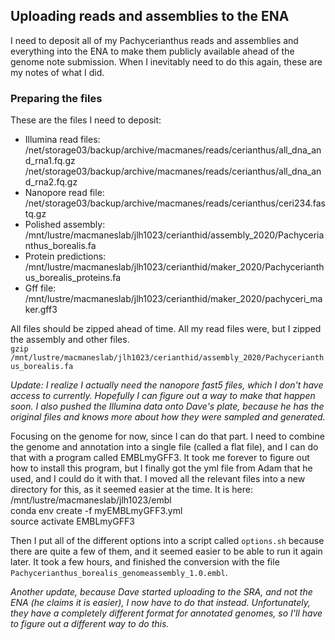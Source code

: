 ## Uploading reads and assemblies to the ENA  

I need to deposit all of my Pachycerianthus reads and assemblies and everything into the ENA to make them publicly available ahead of the genome note submission. When I inevitably need to do this again, these are my notes of what I did.  

### Preparing the files  

These are the files I need to deposit:  
- Illumina read files: /net/storage03/backup/archive/macmanes/reads/cerianthus/all_dna_and_rna1.fq.gz  
                       /net/storage03/backup/archive/macmanes/reads/cerianthus/all_dna_and_rna2.fq.gz  
- Nanopore read file: /net/storage03/backup/archive/macmanes/reads/cerianthus/ceri234.fastq.gz  
- Polished assembly: /mnt/lustre/macmaneslab/jlh1023/cerianthid/assembly_2020/Pachycerianthus_borealis.fa  
- Protein predictions: /mnt/lustre/macmaneslab/jlh1023/cerianthid/maker_2020/Pachycerianthus_borealis_proteins.fa  
- Gff file: /mnt/lustre/macmaneslab/jlh1023/cerianthid/maker_2020/pachyceri_maker.gff3  

All files should be zipped ahead of time. All my read files were, but I zipped the assembly and other files.  
`gzip /mnt/lustre/macmaneslab/jlh1023/cerianthid/assembly_2020/Pachycerianthus_borealis.fa`  

*Update: I realize I actually need the nanopore fast5 files, which I don't have access to currently. Hopefully I can figure out a way to make that happen soon. I also pushed the Illumina data onto Dave's plate, because he has the original files and knows more about how they were sampled and generated.*  

Focusing on the genome for now, since I can do that part. I need to combine the genome and annotation into a single file (called a flat file), and I can do that with a program called EMBLmyGFF3. It took me forever to figure out how to install this program, but I finally got the yml file from Adam that he used, and I could do it with that. I moved all the relevant files into a new directory for this, as it seemed easier at the time. It is here: /mnt/lustre/macmaneslab/jlh1023/embl  
    conda env create -f myEMBLmyGFF3.yml  
    source activate EMBLmyGFF3  

Then I put all of the different options into a script called `options.sh` because there are quite a few of them, and it seemed easier to be able to run it again later. It took a few hours, and finished the conversion with the file `Pachycerianthus_borealis_genomeassembly_1.0.embl`.  

*Another update, because Dave started uploading to the SRA, and not the ENA (he claims it is easier), I now have to do that instead. Unfortunately, they have a completely different format for annotated genomes, so I'll have to figure out a different way to do this.*  
